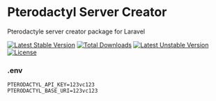 # Pterodactyl Server Creator
Pterodactyle server creator package for Laravel

[![Latest Stable Version](http://poser.pugx.org/bangergames/pterodactyl-server-creator/v)](https://packagist.org/packages/bangergames/pterodactyl-server-creator) [![Total Downloads](http://poser.pugx.org/bangergames/pterodactyl-server-creator/downloads)](https://packagist.org/packages/bangergames/pterodactyl-server-creator) [![Latest Unstable Version](http://poser.pugx.org/bangergames/pterodactyl-server-creator/v/unstable)](https://packagist.org/packages/bangergames/pterodactyl-server-creator) [![License](http://poser.pugx.org/bangergames/pterodactyl-server-creator/license)](https://packagist.org/packages/bangergames/pterodactyl-server-creator)

### .env
```text
PTERODACTYL_API_KEY=123vc123
PTERODACTYL_BASE_URI=123vc123
```
